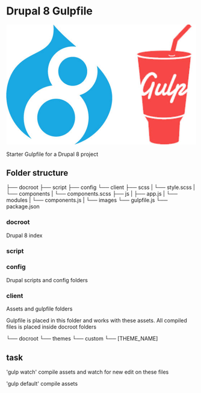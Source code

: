 # Drupal 8 Gulpfile

![Drupal 8 Gulpfile](https://github.com/nicoladl/drupal-8-gulpfile/blob/develop/logo.jpg)

Starter Gulpfile for a Drupal 8 project

## Folder structure

├── docroot
├── script
├── config
└── client
    ├── scss
    |   └── style.scss
    |   └── components
    |       └── components.scss
    ├── js
    |    ├── app.js
    |    └── modules
    |        └── components.js
    |
    └── images
    └── gulpfile.js
    └── package.json


### docroot
Drupal 8 index

### script
### config
Drupal scripts and config folders

### client
Assets and gulpfile folders

Gulpfile is placed in this folder and works with these assets. All compiled files is placed inside docroot folders

└── docroot
    └── themes
        └── custom
            └── [THEME_NAME]

## task

'gulp watch'
compile assets and watch for new edit on these files

'gulp default'
compile assets
